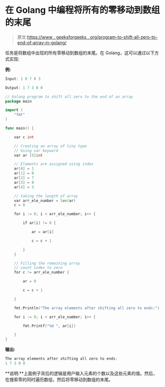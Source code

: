# 在 Golang 中编程将所有的零移动到数组的末尾

> 原文:[https://www . geeksforgeeks . org/program-to-shift-all-zero-to-end-of-array-in-golang/](https://www.geeksforgeeks.org/program-to-shift-all-zero-to-the-end-of-array-in-golang/)

任务是将数组中出现的所有零移动到数组的末尾。在 Golang，这可以通过以下方式实现:

**例:**

```go
Input: 1 0 7 0 3

Output: 1 7 3 0 0

```

```go
// Golang program to shift all zero to the end of an array
package main

import (
    "fmt"
)

func main() {

    var c int

    // Creating an array of tiny type
    // Using var keyword
    var ar [5]int

    // Elements are assigned using index
    ar[0] = 1
    ar[1] = 0
    ar[2] = 7
    ar[3] = 0
    ar[4] = 3

    // taking the length of array
    var arr_ele_number = len(ar)
    c = 0

    for i := 0; i < arr_ele_number; i++ {

        if ar[i] != 0 {

            ar = ar[i]

            c = c + 1

        }
    }

    // Filling the remaining array
    // count index to zero
    for c != arr_ele_number {

        ar = 0

        c = c + 1

    }

    fmt.Println("The array elements after shifting all zero to ends:")

    for i := 0; i < arr_ele_number; i++ {

        fmt.Printf("%d ", ar[i])

    }
}
```

**输出:**

```go
The array elements after shifting all zero to ends:
1 7 3 0 0 

```

**说明:**上面例子背后的逻辑是用户输入元素的个数以及这些元素的值。然后，在搜索零的同时遍历数组，然后将零移动到数组的末尾。